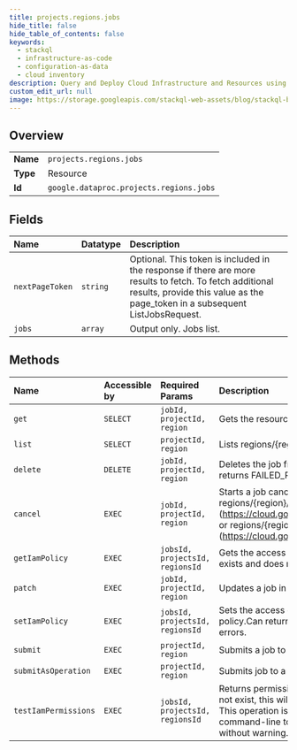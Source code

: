 ```yaml
---
title: projects.regions.jobs
hide_title: false
hide_table_of_contents: false
keywords:
  - stackql
  - infrastructure-as-code
  - configuration-as-data
  - cloud inventory
description: Query and Deploy Cloud Infrastructure and Resources using SQL
custom_edit_url: null
image: https://storage.googleapis.com/stackql-web-assets/blog/stackql-blog-post-featured-image.png
---
```

  
    

## Overview
<table><tbody>
<tr><td><b>Name</b></td><td><code>projects.regions.jobs</code></td></tr>
<tr><td><b>Type</b></td><td>Resource</td></tr>
<tr><td><b>Id</b></td><td><code>google.dataproc.projects.regions.jobs</code></td></tr>
</tbody></table>

## Fields
| Name | Datatype | Description |
|:-----|:---------|:------------|
| `nextPageToken` | `string` | Optional. This token is included in the response if there are more results to fetch. To fetch additional results, provide this value as the page_token in a subsequent ListJobsRequest. |
| `jobs` | `array` | Output only. Jobs list. |
## Methods
| Name | Accessible by | Required Params | Description |
|:-----|:--------------|:----------------|:------------|
| `get` | `SELECT` | `jobId, projectId, region` | Gets the resource representation for a job in a project. |
| `list` | `SELECT` | `projectId, region` | Lists regions/{region}/jobs in a project. |
| `delete` | `DELETE` | `jobId, projectId, region` | Deletes the job from the project. If the job is active, the delete fails, and the response returns FAILED_PRECONDITION. |
| `cancel` | `EXEC` | `jobId, projectId, region` | Starts a job cancellation request. To access the job resource after cancellation, call regions/{region}/jobs.list (https://cloud.google.com/dataproc/docs/reference/rest/v1/projects.regions.jobs/list) or regions/{region}/jobs.get (https://cloud.google.com/dataproc/docs/reference/rest/v1/projects.regions.jobs/get). |
| `getIamPolicy` | `EXEC` | `jobsId, projectsId, regionsId` | Gets the access control policy for a resource. Returns an empty policy if the resource exists and does not have a policy set. |
| `patch` | `EXEC` | `jobId, projectId, region` | Updates a job in a project. |
| `setIamPolicy` | `EXEC` | `jobsId, projectsId, regionsId` | Sets the access control policy on the specified resource. Replaces any existing policy.Can return NOT_FOUND, INVALID_ARGUMENT, and PERMISSION_DENIED errors. |
| `submit` | `EXEC` | `projectId, region` | Submits a job to a cluster. |
| `submitAsOperation` | `EXEC` | `projectId, region` | Submits job to a cluster. |
| `testIamPermissions` | `EXEC` | `jobsId, projectsId, regionsId` | Returns permissions that a caller has on the specified resource. If the resource does not exist, this will return an empty set of permissions, not a NOT_FOUND error.Note: This operation is designed to be used for building permission-aware UIs and command-line tools, not for authorization checking. This operation may "fail open" without warning. |
